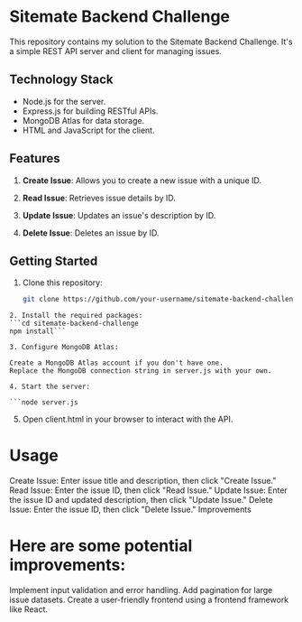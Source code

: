 # Sitemate Backend Challenge

This repository contains my solution to the Sitemate Backend Challenge. It's a simple REST API server and client for managing issues.

## Technology Stack

- Node.js for the server.
- Express.js for building RESTful APIs.
- MongoDB Atlas for data storage.
- HTML and JavaScript for the client.

## Features

1. **Create Issue**: Allows you to create a new issue with a unique ID.

2. **Read Issue**: Retrieves issue details by ID.

3. **Update Issue**: Updates an issue's description by ID.

4. **Delete Issue**: Deletes an issue by ID.

## Getting Started

1. Clone this repository:

   ```bash
   git clone https://github.com/your-username/sitemate-backend-challenge.git
```
2. Install the required packages:
```cd sitemate-backend-challenge
npm install```

3. Configure MongoDB Atlas:

Create a MongoDB Atlas account if you don't have one.
Replace the MongoDB connection string in server.js with your own.

4. Start the server:

```node server.js
```
5. Open client.html in your browser to interact with the API.

# Usage
Create Issue: Enter issue title and description, then click "Create Issue."
Read Issue: Enter the issue ID, then click "Read Issue."
Update Issue: Enter the issue ID and updated description, then click "Update Issue."
Delete Issue: Enter the issue ID, then click "Delete Issue."
Improvements
# Here are some potential improvements:

Implement input validation and error handling.
Add pagination for large issue datasets.
Create a user-friendly frontend using a frontend framework like React.
